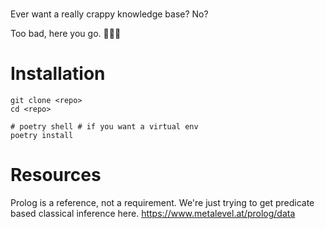 #
Ever want a really crappy knowledge base? No?

Too bad, here you go. 🦴🦴🦴

# Installation
    git clone <repo>
    cd <repo>

    # poetry shell # if you want a virtual env
    poetry install


# Resources
Prolog is a reference, not a requirement. We're just trying to get predicate based classical inference here.
https://www.metalevel.at/prolog/data
